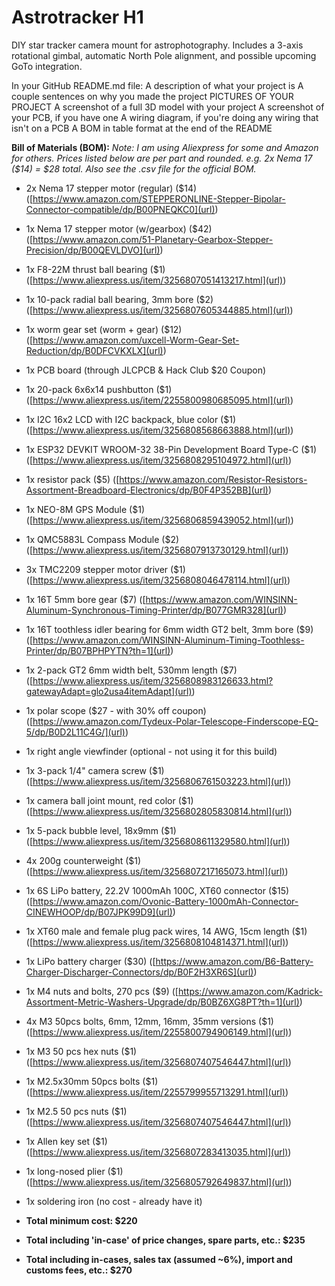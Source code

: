 # Astrotracker H1
DIY star tracker camera mount for astrophotography. Includes a 3-axis rotational gimbal, automatic North Pole alignment, and possible upcoming GoTo integration.

In your GitHub README.md file:
A description of what your project is
A couple sentences on why you made the project
PICTURES OF YOUR PROJECT
A screenshot of a full 3D model with your project
A screenshot of your PCB, if you have one
A wiring diagram, if you're doing any wiring that isn't on a PCB
A BOM in table format at the end of the README

**Bill of Materials (BOM):** *Note: I am using Aliexpress for some and Amazon for others. Prices listed below are per part and rounded. e.g. 2x Nema 17 ($14) = $28 total. Also see the .csv file for the official BOM.*

- 2x Nema 17 stepper motor (regular) ($14) ([https://www.amazon.com/STEPPERONLINE-Stepper-Bipolar-Connector-compatible/dp/B00PNEQKC0](url))
- 1x Nema 17 stepper motor (w/gearbox) ($42) ([https://www.amazon.com/51-Planetary-Gearbox-Stepper-Precision/dp/B00QEVLDVO](url))
- 1x F8-22M thrust ball bearing ($1) ([https://www.aliexpress.us/item/3256807051413217.html](url))
- 1x 10-pack radial ball bearing, 3mm bore ($2) ([https://www.aliexpress.us/item/3256807605344885.html](url))
- 1x worm gear set (worm + gear) ($12) ([https://www.amazon.com/uxcell-Worm-Gear-Set-Reduction/dp/B0DFCVKXLX](url))
- 1x PCB board (through JLCPCB & Hack Club $20 Coupon)
- 1x 20-pack 6x6x14 pushbutton ($1) ([https://www.aliexpress.us/item/2255800980685095.html](url))
- 1x I2C 16x2 LCD with I2C backpack, blue color ($1) ([https://www.aliexpress.us/item/3256808568663888.html](url))
- 1x ESP32 DEVKIT WROOM-32 38-Pin Development Board Type-C ($1) ([https://www.aliexpress.us/item/3256808295104972.html](url))
- 1x resistor pack ($5) ([https://www.amazon.com/Resistor-Resistors-Assortment-Breadboard-Electronics/dp/B0F4P352BB](url))
- 1x NEO-8M GPS Module ($1) ([https://www.aliexpress.us/item/3256806859439052.html](url))
- 1x QMC5883L Compass Module ($2) ([https://www.aliexpress.us/item/3256807913730129.html](url))
- 3x TMC2209 stepper motor driver ($1) ([https://www.aliexpress.us/item/3256808046478114.html](url))
- 1x 16T 5mm bore gear ($7) ([https://www.amazon.com/WINSINN-Aluminum-Synchronous-Timing-Printer/dp/B077GMR328](url))
- 1x 16T toothless idler bearing for 6mm width GT2 belt, 3mm bore ($9) ([https://www.amazon.com/WINSINN-Aluminum-Timing-Toothless-Printer/dp/B07BPHPYTN?th=1](url))
- 1x 2-pack GT2 6mm width belt, 530mm length ($7) ([https://www.aliexpress.us/item/3256808983126633.html?gatewayAdapt=glo2usa4itemAdapt](url))
- 1x polar scope ($27 - with 30% off coupon) ([https://www.amazon.com/Tydeux-Polar-Telescope-Finderscope-EQ-5/dp/B0D2L11C4G/](url))
- 1x right angle viewfinder (optional - not using it for this build)
- 1x 3-pack 1/4" camera screw ($1) ([https://www.aliexpress.us/item/3256806761503223.html](url))
- 1x camera ball joint mount, red color ($1) ([https://www.aliexpress.us/item/3256802805830814.html](url))
- 1x 5-pack bubble level, 18x9mm ($1) ([https://www.aliexpress.us/item/3256808611329580.html](url))
- 4x 200g counterweight ($1) ([https://www.aliexpress.us/item/3256807217165073.html](url))
- 1x 6S LiPo battery, 22.2V 1000mAh 100C, XT60 connector ($15) ([https://www.amazon.com/Ovonic-Battery-1000mAh-Connector-CINEWHOOP/dp/B07JPK99D9](url))
- 1x XT60 male and female plug pack wires, 14 AWG, 15cm length ($1) ([https://www.aliexpress.us/item/3256808104814371.html](url))
- 1x LiPo battery charger ($30) ([https://www.amazon.com/B6-Battery-Charger-Discharger-Connectors/dp/B0F2H3XR6S](url))
- 1x M4 nuts and bolts, 270 pcs ($9) ([https://www.amazon.com/Kadrick-Assortment-Metric-Washers-Upgrade/dp/B0BZ6XG8PT?th=1](url))
- 4x M3 50pcs bolts, 6mm, 12mm, 16mm, 35mm versions ($1) ([https://www.aliexpress.us/item/2255800794906149.html](url))
- 1x M3 50 pcs hex nuts ($1) ([https://www.aliexpress.us/item/3256807407546447.html](url))
- 1x M2.5x30mm 50pcs bolts ($1) ([https://www.aliexpress.us/item/2255799955713291.html](url))
- 1x M2.5 50 pcs nuts ($1) ([https://www.aliexpress.us/item/3256807407546447.html](url))
- 1x Allen key set ($1) ([https://www.aliexpress.us/item/3256807283413035.html](url))
- 1x long-nosed plier ($1) ([https://www.aliexpress.us/item/3256805792649837.html](url))
- 1x soldering iron (no cost - already have it)

- **Total minimum cost: $220**
- **Total including 'in-case' of price changes, spare parts, etc.: $235**
- **Total including in-cases, sales tax (assumed ~6%), import and customs fees, etc.: $270**

